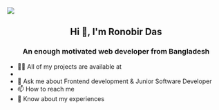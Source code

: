  
 <img src="https://repository-images.githubusercontent.com/588181932/e36ec678-7984-4cdd-8e4c-a3932772ff8e">
   
   <h2 align="center">Hi 👋, I'm Ronobir Das</h2>
   <div>
   <h3 align="center">An enough motivated web developer from Bangladesh</h3>

   <div>
   <ul>
   <li>👨‍💻 All of my projects are available at <link  href="https://ronobir-web.surge.sh/"><li>
   <li>💬 Ask me about Frontend development & Junior Software Developer</li>
   <li>📫 How to reach me <link  href="priashdas84@gmail.com"></li><img src="">
   <li>📄 Know about my experiences <link  href="https://docs.google.com/document/d/1wMPLnOuszzeIPOdX2i9E9LxF4KBWQsdwWwyn7Oi8Uow/edit"></li> 
   
   </ul>
   
   </div>
   </div>